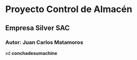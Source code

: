 # Proyecto Control de Almacén
## Empresa Silver SAC
### Autor: Juan Carlos Matamoros
xd **conchadesumachine**
